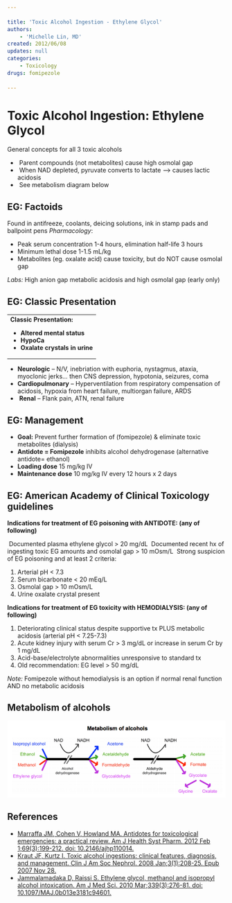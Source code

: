```yaml
---

title: 'Toxic Alcohol Ingestion - Ethylene Glycol'
authors:
    - 'Michelle Lin, MD'
created: 2012/06/08
updates: null
categories:
    - Toxicology
drugs: fomipezole

---
```




# Toxic Alcohol Ingestion: Ethylene Glycol

General concepts for all 3 toxic alcohols

-    Parent compounds (not metabolites) cause high osmolal gap
-    When NAD depleted, pyruvate converts to lactate --&gt; causes lactic acidosis
-    See metabolism diagram below

## EG: Factoids

Found in antifreeze, coolants, deicing solutions, ink in stamp pads and ballpoint pens
*Pharmacology*:
-   Peak serum concentration 1-4 hours, elimination half-life 3 hours
-   Minimum lethal dose 1-1.5 mL/kg 
-   Metabolites (eg. oxalate acid) cause toxicity, but do NOT cause osmolal gap

*Labs:* High anion gap metabolic acidosis and high osmolal gap (early only)

## EG: Classic Presentation 

<table>
<colgroup>
<col width="100%" />
</colgroup>
<tbody>
<tr class="odd">
<td><strong>Classic Presentation:<br />
</strong>
<ul>
<li><strong>Altered mental status</strong><br />
</li>
<li><strong>HypoCa</strong><br />
</li>
<li><strong>Oxalate crystals in urine</strong><br />
</li>
</ul></td>
</tr>
</tbody>
</table>

-   **Neurologic** – N/V, inebriation with euphoria, nystagmus, ataxia, myoclonic jerks… then CNS depression, hypotonia, seizures, coma
-   **Cardiopulmonary** – Hyperventilation from respiratory compensation of acidosis, hypoxia from heart failure, multiorgan failure, ARDS
-    **Renal** – Flank pain, ATN, renal failure

## EG: Management

-   **Goal:** Prevent further formation of (<span class="drug">fomipezole</span>) & eliminate toxic metabolites (dialysis)
-   **Antidote = <span class="drug">Fomipezole</span>** inhibits alcohol dehydrogenase (alternative antidote= ethanol)
-   **Loading dose** 15 mg/kg IV
-   **Maintenance dose** 10 mg/kg IV every 12 hours x 2 days 

## EG: American Academy of Clinical Toxicology guidelines

**Indications for treatment of EG poisoning with ANTIDOTE: (any of following)**

 Documented plasma ethylene glycol &gt; 20 mg/dL
 Documented recent hx of ingesting toxic EG amounts and osmolal gap &gt; 10 mOsm/L
 Strong suspicion of EG poisoning and at least 2 criteria:
1.  Arterial pH &lt; 7.3
2.  Serum bicarbonate &lt; 20 mEq/L
3.  Osmolal gap &gt; 10 mOsm/L
4.  Urine oxalate crystal present

**Indications for treatment of EG toxicity with HEMODIALYSIS: (any of following)**
1.  Deteriorating clinical status despite supportive tx PLUS metabolic acidosis (arterial pH &lt; 7.25-7.3)
2.  Acute kidney injury with serum Cr &gt; 3 mg/dL or increase in serum Cr by 1 mg/dL
3.  Acid-base/electrolyte abnormalities unresponsive to standard tx
4.  Old recommendation: EG level &gt; 50 mg/dL

*Note:* <span class="drug">Fomipezole</span> without hemodialysis is an option if normal renal function AND no metabolic acidosis

## Metabolism of alcohols

![](image-1.png)

## References

-   [Marraffa JM, Cohen V, Howland MA. Antidotes for toxicological emergencies: a practical review. Am J Health Syst Pharm. 2012 Feb 1;69(3):199-212. doi: 10.2146/ajhp110014.](https://www.ncbi.nlm.nih.gov/pubmed/?term=22261941)
-   [Kraut JF, Kurtz I. Toxic alcohol ingestions: clinical features, diagnosis, and management. Clin J Am Soc Nephrol. 2008 Jan;3(1):208-25. Epub 2007 Nov 28.](https://www.ncbi.nlm.nih.gov/pubmed/?term=18045860)
-   [Jammalamadaka D, Raissi S. Ethylene glycol, methanol and isopropyl alcohol intoxication. Am J Med Sci. 2010 Mar;339(3):276-81. doi: 10.1097/MAJ.0b013e3181c94601.](https://www.ncbi.nlm.nih.gov/pubmed/?term=20090509)
